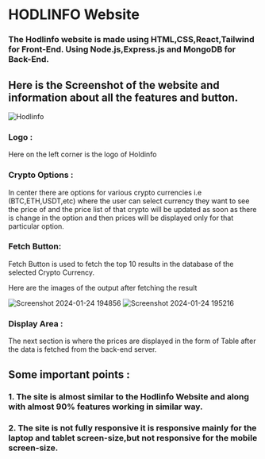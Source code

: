 <h1>
 HODLINFO Website
</h1>
<h3>
  The Hodlinfo website is made using HTML,CSS,React,Tailwind for Front-End.
  Using Node.js,Express.js and MongoDB for Back-End.
</h3>
<h2>
  Here is the Screenshot of the website and information about all the features and button.
</h2>

![Hodlinfo](https://github.com/OmChaudhari19/HodInfo-BTC/assets/128496324/115a0272-013f-40fd-b3ff-bb9d4090e559)

<p>
  <div>
      <h3>Logo :</h3> 
      <p>Here on the left corner is the logo of Holdinfo<p/>
  </div>
   <div>
      <h3>Crypto Options : </h3> 
      <p>  In center there are options for various crypto currencies i.e (BTC,ETH,USDT,etc) where the user can select currency they want to see the price of
  and the price list of that crypto will be updated as soon as there is change in the option and then prices will be displayed only for that particular option.<p/>
  </div>
 <div>
      <h3>Fetch Button:</h3> 
      <p>Fetch Button is used to fetch the top 10 results in the database of the selected Crypto Currency.<p/>
      <p>Here are the images of the output after fetching the result</p>
  </div>  

  ![Screenshot 2024-01-24 194856](https://github.com/OmChaudhari19/HodInfo-BTC/assets/128496324/6eb94881-ee52-4942-b152-de8a1f9f351c)
  ![Screenshot 2024-01-24 195216](https://github.com/OmChaudhari19/HodInfo-BTC/assets/128496324/562c3559-0bf5-432f-b298-30a81f9aebe8)
</p>

 <div>
      <h3>Display Area :</h3> 
     <p>
       The next section is where the prices are displayed in the form of Table after the data is fetched from the back-end server.
    </p>
  </div>

  <h2>
    Some important points :
  </h2>
  <h3>
    1. The site is almost similar to the Hodlinfo Website and along with almost 90% features working in similar way.
  </h3>
  <h3>
    2. The site is not fully responsive it is responsive mainly for the laptop and tablet screen-size,but not responsive for the mobile screen-size.
  </h3>
